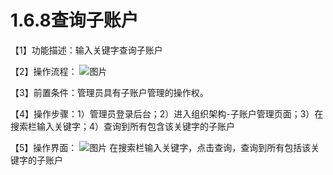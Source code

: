 # 1.6.8查询子账户

【1】功能描述：输入关键字查询子账户

【2】操作流程：
![图片](~@img/1/1.6.8_p1.png)

【3】前置条件：管理员具有子账户管理的操作权。

【4】操作步骤：1）管理员登录后台；2）进入组织架构-子账户管理页面；3）在搜索栏输入关键字；4）查询到所有包含该关键字的子账户

【5】操作界面：
![图片](~@img/1/1.6.8_p2.png)
在搜索栏输入关键字，点击查询，查询到所有包括该关键字的子账户
